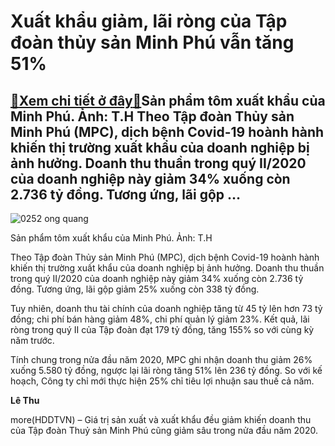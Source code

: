 Xuất khẩu giảm, lãi ròng của Tập đoàn thủy sản Minh Phú vẫn tăng 51%
====================================================================

[:gift:Xem chi tiết ở đây:gift:](https://hddtvn.com/xuat-khau-giam-lai-rong-cua-tap-doan-thuy-san-minh-phu-van-tang-51/)Sản phẩm tôm xuất khẩu của Minh Phú. Ảnh: T.H Theo Tập đoàn Thủy sản Minh Phú (MPC), dịch bệnh Covid-19 hoành hành khiến thị trường xuất khẩu của doanh nghiệp bị ảnh hưởng. Doanh thu thuần trong quý II/2020 của doanh nghiệp này giảm 34% xuống còn 2.736 tỷ đồng. Tương ứng, lãi gộp …
------------------------------------------------------------------------------------------------------------------------------------------------------------------------------------------------------------------------------------------------------------------------------------------





![0252 ong quang](https://haiquanonline.com.vn/stores/news_dataimages/hoalt/082020/17/14/in_article/0252_ong_quang.jpg?rt=20200817143449 "Xuất khẩu giảm khiến doanh thu của MPC giảm 34 ")


Sản phẩm tôm xuất khẩu của Minh Phú. Ảnh: T.H



Theo Tập đoàn Thủy sản Minh Phú (MPC), dịch bệnh Covid-19 hoành hành khiến thị trường xuất khẩu của doanh nghiệp bị ảnh hưởng. Doanh thu thuần trong quý II/2020 của doanh nghiệp này giảm 34% xuống còn 2.736 tỷ đồng. Tương ứng, lãi gộp giảm 25% xuống còn 338 tỷ đồng.


Tuy nhiên, doanh thu tài chính của doanh nghiệp tăng từ 45 tỷ lên hơn 73 tỷ đồng; chi phí bán hàng giảm 48%, chi phí quản lý giảm 23%. Kết quả, lãi ròng trong quý II của Tập đoàn đạt 179 tỷ đồng, tăng 155% so với cùng kỳ năm trước.


Tính chung trong nửa đầu năm 2020, MPC ghi nhận doanh thu giảm 26% xuống 5.580 tỷ đồng, ngược lại lãi ròng tăng 51% lên 236 tỷ đồng. So với kế hoạch, Công ty chỉ mới thực hiện 25% chỉ tiêu lợi nhuận sau thuế cả năm.




**Lê Thu**



more(HDDTVN) – Giá trị sản xuất và xuất khẩu đều giảm khiến doanh thu của Tập đoàn Thuỷ sản Minh Phú cũng giảm sâu trong nửa đầu năm 2020.

